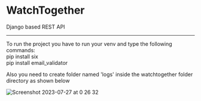 WatchTogether
===============

Django based REST API
___________________________

To run the project you have to run your venv and type the following commands:\
pip install six\
pip install email_validator

Also you need to create folder named 'logs' inside the watchtogether folder directory as shown below

![Screenshot 2023-07-27 at 0 26 32](https://github.com/tmy26/WatchTogether/assets/53127384/8f92e76a-2d0e-44f7-9f6d-80624bd47719)
